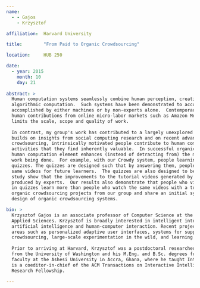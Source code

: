 ```yaml
---
name:
  - - Gajos
    - Krzysztof

affiliation:  Harvard University

title:        "From Paid to Organic Crowdsourcing"

location:     HUB 250 

date:
  - year: 2015
    month: 10
    day: 21
    
abstract: >
  Human computation systems seamlessly combine human perception, creativity and knowledge with machine-driven 
  algorithmic computation.  Such systems have been demonstrated to accomplish tasks that could not previously be 
  accomplished by either machines or by non-experts alone.  Contemporary human computation systems frequently recruit 
  human contributions from online micro-labor markets such as Amazon Mechanical Turk.  While convenient, this approach 
  limits the scale, scope and quality of work.
  
  In contrast, my group's work has contributed to a largely unexplored area of "organic" crowdsourcing, an area that 
  builds on insights from social computing research and on recent advances in human computation.  In organic 
  crowdsourcing, intrinsically motivated people contribute to human computation workflows as a byproduct of performing 
  activities that they find inherently valuable.  In successful organic crowdsourcing systems, the addition of the 
  human computation element enhances (instead of detracting from) the main activity, while also resulting in useful 
  work being done.  For example, with our Crowdy system, people learning from tutorial videos get prompted with short 
  quizzes. The quizzes are designed such that by answering them, people contribute to a workflow that improves those 
  same videos for future learners.  The quizzes are also designed to be pedagogically valuable.  The results of our 
  study show that the improvements to the tutorial videos generated by Crowdy are comparable in quality to those 
  produced by experts.  Our results also demonstrate that people who view tutorial videos with Crowdy and participate 
  in quizzes learn more than people who watch the same videos with a traditional video interface.  I will present three 
  organic crowdsourcing projects from our group and share an initial synthesis of generalizable principles for the 
  design of organic crowdsourcing systems.

bio: >
  Krzysztof Gajos is an associate professor of Computer Science at the Harvard Paulson School of Engineering and 
  Applied Sciences. Krzysztof is broadly interested in intelligent interactive systems, a research area that bridges 
  artificial intelligence and human-computer interaction. Recent projects pursued by his group contributed to diverse 
  areas such as personalized adaptive user interfaces, systems for supporting collective creativity, organic 
  crowdsourcing, large-scale experimentation in the wild, and learning technologies.
 
  Prior to arriving at Harvard, Krzysztof was a postdoctoral researcher at Microsoft Research. He received his Ph.D. 
  from the University of Washington and his M.Eng. and B.Sc. degrees from MIT. In the Fall of 2005, he was visiting 
  faculty at the Ashesi University in Accra, Ghana, where he taught Introduction to Artificial Intelligence. Krzysztof 
  is a coeditor-in-chief of the ACM Transactions on Interactive Intelligent Systems. He is a recipient of a Sloan 
  Research Fellowship.

---
```

